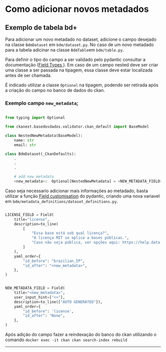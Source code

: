 # Como adicionar novos metadados

## Exemplo de tabela bd+

Para adicionar um novo metadado no dataset, adicione o campo desejado na classe `BdmDataset` em `bdm/dataset.py`. No caso de um novo metadado para a tabela adicinar na classe `BdmTable`em `bdm/table.py`.

Para definir o tipo do campo a ser validado pelo pydantic consultar a documentação ([Field Types ](https://pydantic-docs.helpmanual.io/usage/types/)). Em caso de um campo nested deve ser criar uma classe a ser passada na tipagem, essa classe deve estar localizada antes de ser chamada.


É indicado utilizar a classe `Optional` na tipagem, podendo ser retirada após a criação do campo no banco de dados do ckan. 


### Exemplo campo `new_metadata`;
```python

from typing import Optional

from ckanext.basedosdados.validator.ckan_default import BaseModel

class NestedNewMetadata(BaseModel):
    name: str 
    email: str

class BdmDataset(_CkanDefaults):
    .
    .
    .

    # add new metadata
    <new_metadata>:  Optional[NestedNewMetadata] = <NEW_METADATA_FIELD>

```

Caso seja necessario adicionar mais informações ao metadado, basta utilizar 
a função [Field customisation](https://pydantic-docs.helpmanual.io/usage/schema/#field-customisation)
do pydantic, criando uma nova variavel em `bdm/metadata_definitions/dataset_definitions.py`.

```python

LICENSE_FIELD = Field(
    title="license",
    description=to_line(
        [
            "Essa base está sob qual licença?",
            "A licença MIT se aplica a bases públicas.",
            "Caso não seja pública, ver opções aqui: https://help.data.world/hc/en-us/articles/115006114287-Common-license-types-for-datasets",
        ]
    ),
    yaml_order={
        "id_before": "brazilian_IP",
        "id_after": "<new_metadata>",
    },
)


NEW_METADATA_FIELD = Field(
    title="<new_metadata>",
    user_input_hint=["<>"],
    description=to_line(["AUTO GENERATED"]),
    yaml_order={
        "id_before": 'license',
        "id_after": "None",
    },
)
```

Após adição do campo fazer a reindexação do banco do ckan utilizando o comando `docker exec -it ckan ckan search-index rebuild`

----